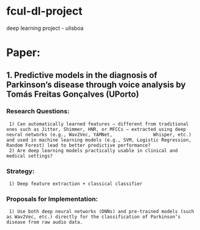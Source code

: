 # fcul-dl-project
deep learning project - ulisboa


# Paper:

## 1. Predictive models in the diagnosis of Parkinson’s disease through voice analysis by Tomás Freitas Gonçalves (UPorto)
   ### Research Questions:
   
     1) Can automatically learned features — different from traditional ones such as Jitter, Shimmer, HNR, or MFCCs — extracted using deep neural networks (e.g., Wav2Vec, YAMNet,               Whisper, etc.) and used in machine learning models (e.g., SVM, Logistic Regression, Random Forest) lead to better predictive performance?
     2) Are deep learning models practically usable in clinical and medical settings?

   ### Strategy:

     1) Deep feature extraction + classical classifier

   ### Proposals for Implementation:
   
     1) Use both deep neural networks (DNNs) and pre-trained models (such as Wav2Vec, etc.) directly for the classification of Parkinson’s disease from raw audio data. 



